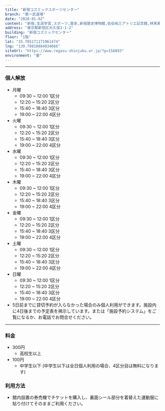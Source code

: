 ```yaml
---
title: "新宿コズミックスポーツセンター"
branch: "第一武道場"
date: "2020-01-02"
content: "新宿,生涯学習,スポーツ,歴史,新宿歴史博物館,佐伯祐三アトリエ記念館,林芙美子記念館,生涯学習館,文化,国際交流,ギャラリーオーガードみるっく,新宿シティーハーフマラソン,区民健康マラソン,多文化共生プラザ,観光,子供,地域,ホール,新宿コズミックセンター,新宿文化センター,新宿歴史博物館,レガス,新宿未来創造財団"
address: "東京都新宿区大久保3-1-2"
building: "新宿コズミックセンター"
floor: "1階"
lat: "35.705171171961474"
lng: "139.70810884034066"
siteUrl: "https://www.regasu-shinjuku.or.jp/?p=158893"
environment: "畳"
---
```


---
### 個人解放
- 月曜
    - 09:30 ~ 12:00 1区分
    - 12:20 ~ 15:20 2区分
    - 15:40 ~ 18:40 3区分
    - 19:00 ~ 22:00 4区分
- 火曜 
    - 09:30 ~ 12:00 1区分
    - 12:20 ~ 15:20 2区分
    - 15:40 ~ 18:40 3区分
    - 19:00 ~ 22:00 4区分
- 水曜
    - 09:30 ~ 12:00 1区分
    - 12:20 ~ 15:20 2区分
    - 15:40 ~ 18:40 3区分
    - 19:00 ~ 22:00 4区分
- 木曜 
    - 09:30 ~ 12:00 1区分
    - 12:20 ~ 15:20 2区分
    - 15:40 ~ 18:40 3区分
    - 19:00 ~ 22:00 4区分
- 金曜
    - 09:30 ~ 12:00 1区分
    - 12:20 ~ 15:20 2区分
    - 15:40 ~ 18:40 3区分
    - 19:00 ~ 22:00 4区分
- 土曜
    - 09:30 ~ 12:00 1区分
    - 12:20 ~ 15:20 2区分
    - 15:40 ~ 18:40 3区分
    - 19:00 ~ 22:00 4区分
- 日曜
    - 09:30 ~ 12:00 1区分
    - 12:20 ~ 15:20 2区分
    - 15:40 ~ 18:40 3区分
    - 19:00 ~ 22:00 4区分
- 5日前までに貸切予約が入らなかった場合のみ個人利用ができます。施設内に4日後までの予定表を掲示しています。または「施設予約システム」をご覧になるか、お電話でお問合せください。

---
### 料金
- 300円
    - 高校生以上
- 100円
    - 中学生以下 (中学生以下は全日個人利用の場合、4区分目は無料になります)

### 利用方法
- 館内設置の券売機でチケットを購入し、裏面シール部分を着替えた運動服に貼り付けてそのままご利用ください。